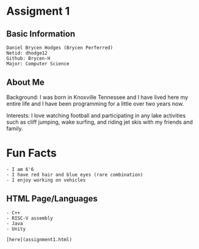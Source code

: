 # Assigment 1

## Basic Information

	Daniel Brycen Hodges (Brycen Perferred) 
	Netid: dhodge12
	Github: Brycen-H
	Major: Computer Science


## About Me

Background: I was born in Knoxville Tennessee and I have lived here my entire life and I have been programming for a little over two years now.

Interests: I love watching football and participating in any lake activities such as cliff jumping, wake surfing, and riding jet skis with my friends and family.


# Fun Facts

	- I am 6'6
	- I have red hair and blue eyes (rare combination)
	- I enjoy working on vehicles


## HTML Page/Languages

	- C++
	- RISC-V assembly 
	- Java 
	- Unity

	[here](assignment1.html)
	
